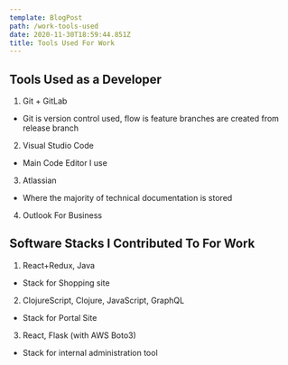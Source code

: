 ```yaml
---
template: BlogPost
path: /work-tools-used
date: 2020-11-30T18:59:44.851Z
title: Tools Used For Work
---
```

## Tools Used as a Developer
1. Git + GitLab
* Git is version control used, flow is feature branches are created from release branch
2. Visual Studio Code
* Main Code Editor I use
3. Atlassian
* Where the majority of technical documentation is stored
4. Outlook For Business
## Software Stacks I Contributed To For Work
1. React+Redux, Java
* Stack for Shopping site
2. ClojureScript, Clojure, JavaScript, GraphQL
* Stack for Portal Site
3. React, Flask (with AWS Boto3)
* Stack for internal administration tool
